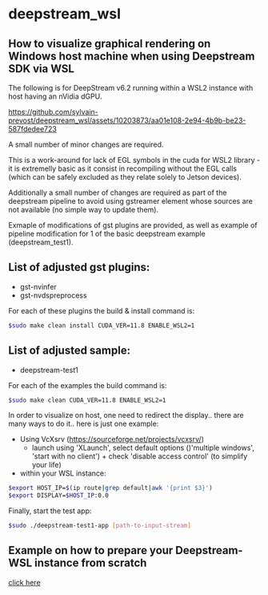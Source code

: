 # deepstream_wsl

## How to visualize graphical rendering on Windows host machine when using Deepstream SDK via WSL

The following is for DeepStream v6.2 running within a WSL2 instance with host having an nVidia dGPU.

https://github.com/sylvain-prevost/deepstream_wsl/assets/10203873/aa01e108-2e94-4b9b-be23-587fdedee723

A small number of minor changes are required.

This is a work-around for lack of EGL symbols in the cuda for WSL2 library - it is extremelly basic as it consist in recompiling without the EGL calls (which can be safely excluded as they relate solely to Jetson devices).

Additionally a small number of changes are required as part of the deepstream pipeline to avoid using gstreamer element whose sources are not available (no simple way to update them).

Exmaple of modifications of gst plugins are provided, as well as example of pipeline modification for 1 of the basic deepstream example (deepstream_test1).

## List of adjusted gst plugins:
- gst-nvinfer
- gst-nvdspreprocess

For each of these plugins the build & install command is:
```bash
$sudo make clean install CUDA_VER=11.8 ENABLE_WSL2=1
```

## List of adjusted sample:
- deepstream-test1

For each of the examples the build command is:
```bash
$sudo make clean CUDA_VER=11.8 ENABLE_WSL2=1
```

In order to visualize on host, one need to redirect the display.. there are many ways to do it.. here is just one example:
- Using VcXsrv (https://sourceforge.net/projects/vcxsrv/)
    - launch using 'XLaunch', select default options ()'multiple windows', 'start with no client') + check 'disable access control' (to simplify your life)
- within your WSL instance:
```bash
$export HOST_IP=$(ip route|grep default|awk '{print $3}')
$export DISPLAY=$HOST_IP:0.0
```

Finally, start the test app:
```bash
$sudo ./deepstream-test1-app [path-to-input-stream]
```



## Example on how to prepare your Deepstream-WSL instance from scratch 

[click here](./Wsl_prep.md)

